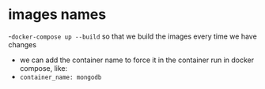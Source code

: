 # images names

-`docker-compose up --build` so that we build the images every time we have changes
- we can add the container name to force it in the container run in docker compose, like:
- `container_name: mongodb`
